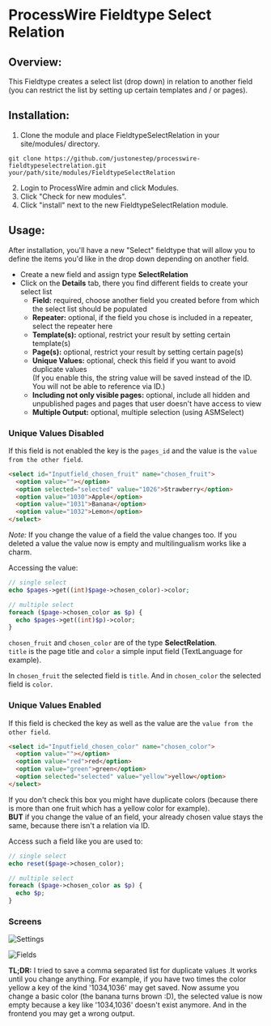 # ProcessWire Fieldtype Select Relation

## Overview:

This Fieldtype creates a select list (drop down) in relation to another field (you can restrict the list by setting up certain templates and / or pages).

## Installation:

1. Clone the module and place FieldtypeSelectRelation in your site/modules/ directory. 

```
git clone https://github.com/justonestep/processwire-fieldtypeselectrelation.git your/path/site/modules/FieldtypeSelectRelation
```

2. Login to ProcessWire admin and click Modules. 
3. Click "Check for new modules".
4. Click "install" next to the new FieldtypeSelectRelation module. 

## Usage:

After installation, you'll have a new "Select" fieldtype that will allow you to define the items you'd like in the drop down depending on another field.

* Create a new field and assign type **SelectRelation**
* Click on the **Details** tab, there you find different fields to create your select list
	* **Field:** required, choose another field you created before from which the select list should be populated
	* **Repeater:** optional, if the field you chose is included in a repeater, select the repeater here
	* **Template(s):** optional, restrict your result by setting certain template(s)
	* **Page(s):** optional, restrict your result by setting certain page(s)
	* **Unique Values:** optional, check this field if you want to avoid duplicate values   
(If you enable this, the string value will be saved instead of the ID. You will not be able to reference via ID.)
	* **Including not only visible pages:** optional, include all hidden and unpublished pages and pages that user doesn't have access to view
	* **Multiple Output:** optional, multiple selection (using ASMSelect)


### Unique Values Disabled
If this field is not enabled the key is the ``pages_id`` and the value is the ``value from the other field``.

```HTML
<select id="Inputfield_chosen_fruit" name="chosen_fruit">
  <option value=""></option>
  <option selected="selected" value="1026">Strawberry</option>
  <option value="1030">Apple</option>
  <option value="1031">Banana</option>
  <option value="1032">Lemon</option>
</select>
```

*Note:*
If you change the value of a field the value changes too. If you deleted a value the value now is empty and multilingualism works like a charm.

Accessing the value:

```PHP
// single select
echo $pages->get((int)$page->chosen_color)->color;

// multiple select
foreach ($page->chosen_color as $p) {
  echo $pages->get((int)$p)->color;
}
```

``chosen_fruit`` and ``chosen_color`` are of the type **SelectRelation**.  
``title`` is the page title and ``color`` a simple input field (TextLanguage for example).

In ``chosen_fruit`` the selected field is ``title``.
And in ``chosen_color`` the selected field is ``color``.

### Unique Values Enabled
If this field is checked the key as well as the value are the ``value from the other field``.

```HTML
<select id="Inputfield_chosen_color" name="chosen_color">
  <option value=""></option>
  <option value="red">red</option>
  <option value="green">green</option>
  <option selected="selected" value="yellow">yellow</option>
</select>
```

If you don't check this box you might have duplicate colors (because there is more than one fruit which has a yellow color for example).  
**BUT** if you change the value of an field, your already chosen value stays the same, because there isn't a relation via ID.

Access such a field like you are used to:

```PHP
// single select
echo reset($page->chosen_color);

// multiple select
foreach ($page->chosen_color as $p) {
  echo $p;
}
```

### Screens

![Settings](https://github.com/justonestep/processwire-fieldtypeselectrelation/blob/master/screens/field-settings.png)


![Fields](https://github.com/justonestep/processwire-fieldtypeselectrelation/blob/master/screens/fields.png)


**TL;DR:**
I tried to save a comma separated list for duplicate values .It works until you change anything.
For example, if you have two times the color yellow a key of the kind '1034,1036' may get saved.
Now assume you change a basic color (the banana turns brown :D), the selected value is now empty because a key like '1034,1036' doesn't exist anymore.
And in the frontend you may get a wrong output. 
